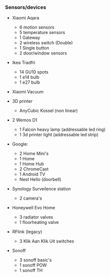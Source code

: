 ### Sensors/devices
 - Xiaomi Aqara
   - 6 motion sensors
   - 5 temperature sensors
   - 1 Gateway
   - 2 wireless switch (Double)
   - 1 Single button
   - 2 door/window sensors

 - Ikea Tradfri
   - 14 GU10 spots 
   - 1 e14 bulb
   - 1 e27 bulb

 - Xiaomi Vacuum
 
 - 3D printer
   - AnyCubic Kossel (non linear)

 - 2 Wemos D1
   - 1 Falcon heavy lamp (addressable led ring)
   - 1 3d printer light (addressable led strip)

 - Google:
   - 2 Home Mini's
   - 1 Home
   - 1 Home Hub
   - 2 ChromeCast
   - 1 Android TV
   - Nest Hello (doorbell)
 
 - Synology Surveilence station
   - 2 camera's

 - Honeywell Evo Home
   - 3 radiator valves
   - 1 floorheating valve
 
 - RFlink (legacy)
   - 3 Klik Aan Klik Uit switches
 
 - Sonoff
   - 3 sonoff basic's
   - 1 sonoff POW
   - 1 sonoff TH
